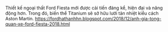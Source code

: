Thiết kế ngoại thất Ford Fiesta mới được cải tiến đáng kể, hiện đại và năng động hơn. Trong đó, biến thể Titanium sẽ sở hữu lưới tản nhiệt kiểu cách Aston Martin.
https://fordhathanhhn.blogspot.com/2018/12/anh-gia-tong-quan-xe-ford-fiesta-2018.html
